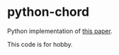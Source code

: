python-chord
============

Python implementation of [this paper](http://pdos.csail.mit.edu/papers/chord:sigcomm01/chord_sigcomm.pdf).

This code is for hobby.